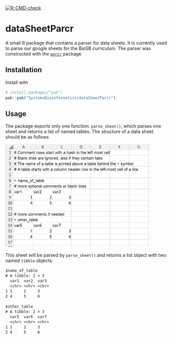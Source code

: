 <!-- badges: start -->
  [![R-CMD-check](https://github.com/SystemsBioinformatics/dataSheetParcr/actions/workflows/R-CMD-check.yaml/badge.svg)](https://github.com/SystemsBioinformatics/dataSheetParcr/actions/workflows/R-CMD-check.yaml)
<!-- badges: end -->

# dataSheetParcr

A small R package that contains a parser for data sheets. It is currently used to parse our google sheets for the BioSB curriculum. The parser was constructed with the [`parcr`](https://CRAN.R-project.org/package=parcr) package

## Installation

Install with

``` r
# install.packages("pak")
pak::pak("SystemsBioinformatics/dataSheetParcr")
```

## Usage

The package exports only one function: `parse_sheet()`, which parses one sheet and returns a list of named tables. The structure of a data sheet should be as follows

<img src="data-raw/images/example_in_excel.png" alt="excel sheet" style="width:450px;"/>

This sheet will be parsed by `parse_sheet()` and returns a list object with two named `tibble` objects:

```         
$name_of_table
# A tibble: 2 × 3
  var1  var2  var3 
  <chr> <chr> <chr>
1 1     2     3    
2 4     5     6    

$other_table
# A tibble: 2 × 3
  var5  var6  var7 
  <chr> <chr> <chr>
1 1     2     3    
2 4     5     6    
```
